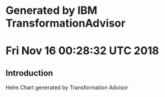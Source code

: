 # Generated by IBM TransformationAdvisor
# Fri Nov 16 00:28:32 UTC 2018
## Introduction

Helm Chart generated by Transformation Advisor
